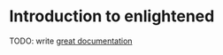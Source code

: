 # Introduction to enlightened

TODO: write [great documentation](http://jacobian.org/writing/great-documentation/what-to-write/)
